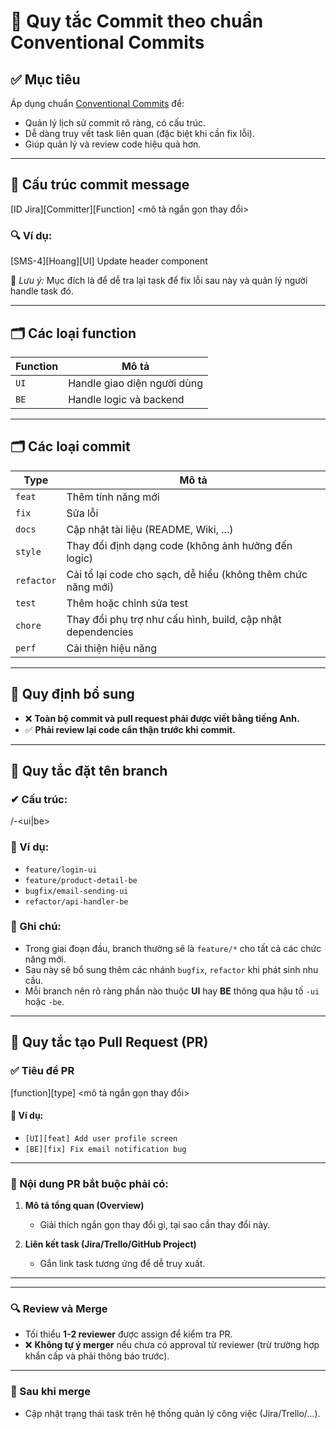 # 📘 Quy tắc Commit theo chuẩn Conventional Commits

## ✅ Mục tiêu

Áp dụng chuẩn [Conventional Commits](https://www.conventionalcommits.org/) để:

- Quản lý lịch sử commit rõ ràng, có cấu trúc.
- Dễ dàng truy vết task liên quan (đặc biệt khi cần fix lỗi).
- Giúp quản lý và review code hiệu quả hơn.

---

## 🎯 Cấu trúc commit message

[ID Jira][Committer][Function] <mô tả ngắn gọn thay đổi>

### 🔍 Ví dụ:

[SMS-4][Hoang][UI] Update header component

📌 _Lưu ý:_ Mục đích là để dễ tra lại task để fix lỗi sau này và quản lý người handle task đó.

---

## 🗂 Các loại function

| Function | Mô tả                       |
| -------- | --------------------------- |
| `UI`     | Handle giao diện người dùng |
| `BE`     | Handle logic và backend     |

---

## 🗂 Các loại commit

| Type       | Mô tả                                                        |
| ---------- | ------------------------------------------------------------ |
| `feat`     | Thêm tính năng mới                                           |
| `fix`      | Sửa lỗi                                                      |
| `docs`     | Cập nhật tài liệu (README, Wiki, ...)                        |
| `style`    | Thay đổi định dạng code (không ảnh hưởng đến logic)          |
| `refactor` | Cải tổ lại code cho sạch, dễ hiểu (không thêm chức năng mới) |
| `test`     | Thêm hoặc chỉnh sửa test                                     |
| `chore`    | Thay đổi phụ trợ như cấu hình, build, cập nhật dependencies  |
| `perf`     | Cải thiện hiệu năng                                          |

---

## 🧩 Quy định bổ sung

- ❌ **Toàn bộ commit và pull request phải được viết bằng tiếng Anh.**
- ✅ **Phải review lại code cẩn thận trước khi commit.**

---

## 🌿 Quy tắc đặt tên branch

### ✔ Cấu trúc:

<type>/<screen>-<ui|be>

### 📌 Ví dụ:

- `feature/login-ui`
- `feature/product-detail-be`
- `bugfix/email-sending-ui`
- `refactor/api-handler-be`

### 📎 Ghi chú:

- Trong giai đoạn đầu, branch thường sẽ là `feature/*` cho tất cả các chức năng mới.
- Sau này sẽ bổ sung thêm các nhánh `bugfix`, `refactor` khi phát sinh nhu cầu.
- Mỗi branch nên rõ ràng phần nào thuộc **UI** hay **BE** thông qua hậu tố `-ui` hoặc `-be`.

---

## 🔀 Quy tắc tạo Pull Request (PR)

### ✅ Tiêu đề PR

[function][type] <mô tả ngắn gọn thay đổi>

#### 📌 Ví dụ:

- `[UI][feat] Add user profile screen`
- `[BE][fix] Fix email notification bug`

---

### 📄 Nội dung PR bắt buộc phải có:

1. **Mô tả tổng quan (Overview)**

   - Giải thích ngắn gọn thay đổi gì, tại sao cần thay đổi này.

2. **Liên kết task (Jira/Trello/GitHub Project)**
   - Gắn link task tương ứng để dễ truy xuất.

---

<!-- KHÔNG CẦN ĐOẠN NÀY, ĐỌC THÊM -->
<!-- 3. **Cách kiểm tra (How to test)**

   - Mô tả bước để test tính năng hoặc bug fix.
   - Ưu tiên thêm ảnh/gif nếu có giao diện.

4. **Ảnh chụp màn hình (nếu thay đổi UI)**

   - Đính kèm ảnh trước/sau nếu có thay đổi giao diện.

5. **Checklists**
   - [ ] Đã test đầy đủ trước khi tạo PR
   - [ ] Đã tự review lại code
   - [ ] Đảm bảo không commit các file không cần thiết (VD: `.env`, `node_modules`, build folder, v.v.)
   - [ ] Đã đặt tên branch, commit theo đúng quy định -->

---

### 🔍 Review và Merge

- Tối thiểu **1-2 reviewer** được assign để kiểm tra PR.
- ❌ **Không tự ý merger** nếu chưa có approval từ reviewer (trừ trường hợp khẩn cấp và phải thông báo trước).

---

### 🧹 Sau khi merge

- Cập nhật trạng thái task trên hệ thống quản lý công việc (Jira/Trello/...).

